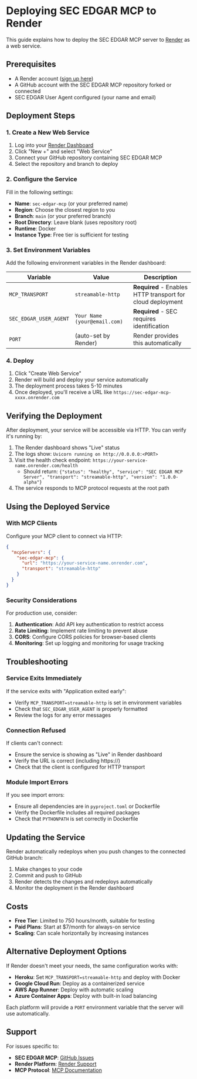 # Deploying SEC EDGAR MCP to Render

This guide explains how to deploy the SEC EDGAR MCP server to [Render](https://render.com) as a web service.

## Prerequisites

- A Render account ([sign up here](https://render.com))
- A GitHub account with the SEC EDGAR MCP repository forked or connected
- SEC EDGAR User Agent configured (your name and email)

## Deployment Steps

### 1. Create a New Web Service

1. Log into your [Render Dashboard](https://dashboard.render.com)
2. Click "New +" and select "Web Service"
3. Connect your GitHub repository containing SEC EDGAR MCP
4. Select the repository and branch to deploy

### 2. Configure the Service

Fill in the following settings:

- **Name**: `sec-edgar-mcp` (or your preferred name)
- **Region**: Choose the closest region to you
- **Branch**: `main` (or your preferred branch)
- **Root Directory**: Leave blank (uses repository root)
- **Runtime**: Docker
- **Instance Type**: Free tier is sufficient for testing

### 3. Set Environment Variables

Add the following environment variables in the Render dashboard:

| Variable | Value | Description |
|----------|-------|-------------|
| `MCP_TRANSPORT` | `streamable-http` | **Required** - Enables HTTP transport for cloud deployment |
| `SEC_EDGAR_USER_AGENT` | `Your Name (your@email.com)` | **Required** - SEC requires identification |
| `PORT` | (auto-set by Render) | Render provides this automatically |

### 4. Deploy

1. Click "Create Web Service"
2. Render will build and deploy your service automatically
3. The deployment process takes 5-10 minutes
4. Once deployed, you'll receive a URL like `https://sec-edgar-mcp-xxxx.onrender.com`

## Verifying the Deployment

After deployment, your service will be accessible via HTTP. You can verify it's running by:

1. The Render dashboard shows "Live" status
2. The logs show: `Uvicorn running on http://0.0.0.0:<PORT>`
3. Visit the health check endpoint: `https://your-service-name.onrender.com/health`
   - Should return: `{"status": "healthy", "service": "SEC EDGAR MCP Server", "transport": "streamable-http", "version": "1.0.0-alpha"}`
4. The service responds to MCP protocol requests at the root path

## Using the Deployed Service

### With MCP Clients

Configure your MCP client to connect via HTTP:

```json
{
  "mcpServers": {
    "sec-edgar-mcp": {
      "url": "https://your-service-name.onrender.com",
      "transport": "streamable-http"
    }
  }
}
```

### Security Considerations

For production use, consider:

1. **Authentication**: Add API key authentication to restrict access
2. **Rate Limiting**: Implement rate limiting to prevent abuse
3. **CORS**: Configure CORS policies for browser-based clients
4. **Monitoring**: Set up logging and monitoring for usage tracking

## Troubleshooting

### Service Exits Immediately

If the service exits with "Application exited early":
- Verify `MCP_TRANSPORT=streamable-http` is set in environment variables
- Check that `SEC_EDGAR_USER_AGENT` is properly formatted
- Review the logs for any error messages

### Connection Refused

If clients can't connect:
- Ensure the service is showing as "Live" in Render dashboard
- Verify the URL is correct (including https://)
- Check that the client is configured for HTTP transport

### Module Import Errors

If you see import errors:
- Ensure all dependencies are in `pyproject.toml` or Dockerfile
- Verify the Dockerfile includes all required packages
- Check that `PYTHONPATH` is set correctly in Dockerfile

## Updating the Service

Render automatically redeploys when you push changes to the connected GitHub branch:

1. Make changes to your code
2. Commit and push to GitHub
3. Render detects the changes and redeploys automatically
4. Monitor the deployment in the Render dashboard

## Costs

- **Free Tier**: Limited to 750 hours/month, suitable for testing
- **Paid Plans**: Start at $7/month for always-on service
- **Scaling**: Can scale horizontally by increasing instances

## Alternative Deployment Options

If Render doesn't meet your needs, the same configuration works with:

- **Heroku**: Set `MCP_TRANSPORT=streamable-http` and deploy with Docker
- **Google Cloud Run**: Deploy as a containerized service
- **AWS App Runner**: Deploy with automatic scaling
- **Azure Container Apps**: Deploy with built-in load balancing

Each platform will provide a `PORT` environment variable that the server will use automatically.

## Support

For issues specific to:
- **SEC EDGAR MCP**: [GitHub Issues](https://github.com/stefanoamorelli/sec-edgar-mcp/issues)
- **Render Platform**: [Render Support](https://render.com/docs)
- **MCP Protocol**: [MCP Documentation](https://modelcontextprotocol.io)